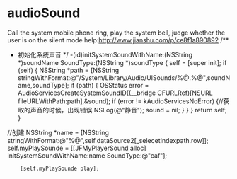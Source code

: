 # audioSound
Call the system mobile phone ring, play the system bell, judge whether the user is on the silent mode
help:http://www.jianshu.com/p/ce8f1a890892
/**
 *  初始化系统声音
 */
-(id)initSystemSoundWithName:(NSString *)soundName SoundType:(NSString *)soundType
{
    self = [super init];
    if (self) {
        NSString *path = [NSString stringWithFormat:@"/System/Library/Audio/UISounds/%@.%@",soundName,soundType];
        if (path) {
            OSStatus error = AudioServicesCreateSystemSoundID((__bridge CFURLRef)[NSURL fileURLWithPath:path],&sound);
            if (error != kAudioServicesNoError) {//获取的声音的时候，出现错误
                NSLog(@"静音");
                sound = nil;
            }
        }
    }
    return self;
}



//创建
        NSString *name = [NSString stringWithFormat:@"%@",self.dataSource2[_selecetIndexpath.row]];
        self.myPlaySounde = [[JFMyPlayerSound alloc] initSystemSoundWithName:name SoundType:@"caf"];
        
        [self.myPlaySounde play];
